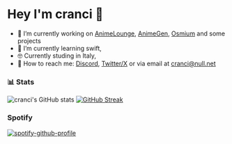 # Hey I'm cranci 👋

- :telescope: I’m currently working on [AnimeLounge](https://github.com/cranci1/AnimeLounge), [AnimeGen](https://github.com/cranci1/AnimeGen/), [Osmium](https://github.com/cranci1/Osmium) and some projects
- :seedling: I’m currently learning swift,
- 🤓 Currently studing in Italy,
- 📮 How to reach me: [Discord](https://discord.com/users/908762694096654397), [Twitter/X](https://twitter.com/cranci_) or via email at [cranci@null.net](mailto:cranci@null.net)

### :bar_chart: Stats
![cranci's GitHub stats](https://github-readme-stats.vercel.app/api?username=cranci1&show_icons=true&hide_border=true&theme=tokyonight)
[![GitHub Streak](https://streak-stats.demolab.com?user=cranci1&hide_border=true&theme=tokyonight&date_format=j%20M%5B%20Y%5D)](https://git.io/streak-stats)

### Spotify

[![spotify-github-profile](https://spotify-github-profile.kittinanx.com/api/view?uid=31pmruh3bpkzpxz23vawcpop2ivi&cover_image=true&theme=novatorem&show_offline=true&background_color=121212&interchange=false&bar_color=53b14f&bar_color_cover=false)](https://github.com/kittinan/spotify-github-profile)
